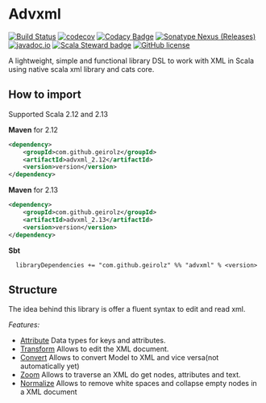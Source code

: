 # Advxml
[![Build Status](https://img.shields.io/travis/com/geirolz/advxml/master)](https://travis-ci.com/geirolz/advxml)
[![codecov](https://img.shields.io/codecov/c/github/geirolz/advxml)](https://codecov.io/gh/geirolz/advxml)
[![Codacy Badge](https://api.codacy.com/project/badge/Grade/db3274b55e0c4031803afb45f58d4413)](https://www.codacy.com/manual/david.geirola/advxml?utm_source=github.com&amp;utm_medium=referral&amp;utm_content=geirolz/advxml&amp;utm_campaign=Badge_Grade)
[![Sonatype Nexus (Releases)](https://img.shields.io/nexus/r/com.github.geirolz/advxml_2.13?server=https%3A%2F%2Foss.sonatype.org)](https://mvnrepository.com/artifact/com.github.geirolz/advxml)
[![javadoc.io](https://javadoc.io/badge2/com.github.geirolz/advxml_2.13/javadoc.io.svg)](https://javadoc.io/doc/com.github.geirolz/advxml_2.13)
[![Scala Steward badge](https://img.shields.io/badge/Scala_Steward-helping-blue.svg?style=flat&logo=data:image/png;base64,iVBORw0KGgoAAAANSUhEUgAAAA4AAAAQCAMAAAARSr4IAAAAVFBMVEUAAACHjojlOy5NWlrKzcYRKjGFjIbp293YycuLa3pYY2LSqql4f3pCUFTgSjNodYRmcXUsPD/NTTbjRS+2jomhgnzNc223cGvZS0HaSD0XLjbaSjElhIr+AAAAAXRSTlMAQObYZgAAAHlJREFUCNdNyosOwyAIhWHAQS1Vt7a77/3fcxxdmv0xwmckutAR1nkm4ggbyEcg/wWmlGLDAA3oL50xi6fk5ffZ3E2E3QfZDCcCN2YtbEWZt+Drc6u6rlqv7Uk0LdKqqr5rk2UCRXOk0vmQKGfc94nOJyQjouF9H/wCc9gECEYfONoAAAAASUVORK5CYII=)](https://scala-steward.org)
[![GitHub license](https://img.shields.io/github/license/geirolz/advxml)](https://github.com/geirolz/advxml/blob/master/LICENSE)

A lightweight, simple and functional library DSL to work with XML in Scala using native scala xml library and cats core.
 
## How to import

Supported Scala 2.12 and 2.13

**Maven** for 2.12
```xml
<dependency>
    <groupId>com.github.geirolz</groupId>
    <artifactId>advxml_2.12</artifactId>
    <version>version</version>
</dependency>
```

**Maven** for 2.13
```xml
<dependency>
    <groupId>com.github.geirolz</groupId>
    <artifactId>advxml_2.13</artifactId>
    <version>version</version>
</dependency>
```

**Sbt**
```
  libraryDependencies += "com.github.geirolz" %% "advxml" % <version>
```

## Structure
The idea behind this library is offer a fluent syntax to edit and read xml.

*Features:*
- [Attribute](modules/core/docs/Attribute.md) Data types for keys and attributes.
- [Transform](modules/core/docs/Transform.md) Allows to edit the XML document.
- [Convert](modules/core/docs/Convert.md) Allows to convert Model to XML and vice versa(not automatically yet)
- [Zoom](modules/core/docs/Zoom.md) Allows to traverse an XML do get nodes, attributes and text.
- [Normalize](modules/core/docs/Normalize.md) Allows to remove white spaces and collapse empty nodes in a XML document

 
